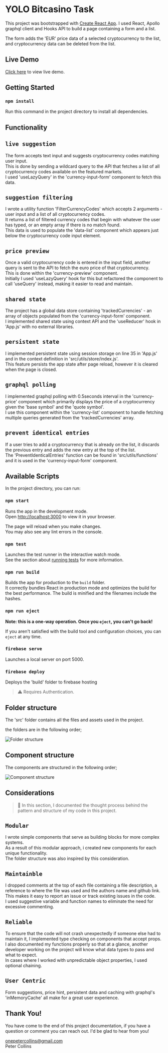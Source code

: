 # YOLO Bitcasino Task

This project was bootstrapped with [Create React App](https://github.com/facebook/create-react-app).
I used React, Apollo graphql client and Hooks API to build a page containing a form and a list.

The form adds the 'EUR' price data of a selected cryptocurrency to the list, and cryptocurrency data can be deleted from the list.


## Live Demo
[Click here](https://bitcasino-22.web.app) to view live demo.


## Getting Started

### `npm install`
Run this command in the project directory to install all dependencies.


## Functionality

## `live suggestion`
The form accepts text input and suggests cryptocurrency codes matching user input.<br/>
This is done by sending a wildcard query to the API that fetches a list of all cryptocurrency codes
available on the featured markets.<br/>
I used 'useLazyQuery' in the 'currency-input-form' component to fetch this data.

## `suggestion filtering`
I wrote a utility function 'FilterCurrencyCodes' which accepts 2 arguments - user input and a list of all
cryptocurrency codes.<br/>
It returns a list of filtered currency codes that begin with whatever the user has typed, or an empty array if there is no match found.<br/>
This data is used to populate the 'data-list' component which appears just below the cryptocurrency code input element.

## `price preview`
Once a valid cryptocurrency code is entered in the input field, another query is sent to the API to fetch the euro price of that cryptocurrency.<br/>
This is done within the 'currency-preview' component.<br/>
Initially I used 'useLazyQuery' hook for this but refactored the component to call 'useQuery' instead, making it easier to read and maintain.

## `shared state`
The project has a global data store containing 'trackedCurrencies' - an array of objects populated from the 'currency-input-form' component.<br/>
I implemented shared state using context API and the 'useReducer' hook in 'App.js' with no external libraries.

## `persistent state`
I implemented persistent state using session storage on line 35 in 'App.js' and in the context definition in 'src/utils/store/index.js'.<br/>
This feature persists the app state after page reload, however it is cleared when the page is closed.

## `graphql polling`
I implemented graphql polling with 0.5seconds interval in the 'currency-price' component which primarily displays the price of a cryptocurrency given the 'base symbol' and the 'quote symbol'.<br/>
I use this component within the 'currency-list' component to handle fetching multiple queries generated from the 'trackedCurrencies' array.

## `prevent identical entries`
If a user tries to add a cryptocurrency that is already on the list, it discards the previous entry and adds the new entry at the top of the list.<br/>
The 'PreventIdenticalEntries' function can be found in 'src/utils/functions' and it is used in the 'currency-input-form' component.


## Available Scripts

In the project directory, you can run:

### `npm start`

Runs the app in the development mode.\
Open [http://localhost:3000](http://localhost:3000) to view it in your browser.

The page will reload when you make changes.\
You may also see any lint errors in the console.

### `npm test`

Launches the test runner in the interactive watch mode.\
See the section about [running tests](https://facebook.github.io/create-react-app/docs/running-tests) for more information.

### `npm run build`

Builds the app for production to the `build` folder.\
It correctly bundles React in production mode and optimizes the build for the best performance.
The build is minified and the filenames include the hashes.

### `npm run eject`

**Note: this is a one-way operation. Once you `eject`, you can't go back!**

If you aren't satisfied with the build tool and configuration choices, you can `eject` at any time.

### `firebase serve`
Launches a local server on port 5000.

### `firebase deploy`
Deploys the 'build' folder to firebase hosting 
> :warning: Requires Authentication.



## Folder structure
The 'src' folder contains all the files and assets used in the project.<br/>

the folders are in the following order;

![Folder structure](/docs/bitcasino-folders.png "Bitcasino folder structure")




## Component structure
The components are structured in the following order;

![Component structure](/docs/bitcasino-components.png "Bitcasino component structure")

<!-- 
    index.js
        |-App.js
            |-Header
            |-MainContent---|
            |-Footer        |-HeroText
                            |-CurrencyList
                            |       |-CurrencyPrice
                            |
                            |-CurrencyInputForm
                            |       |-CurrencyCodeField
                            |               |-DataList
                            |
                            |-CurrencyPreview
                            |       |-CurrencyPrice
                            |
                            |-SubmitButton       

 -->



## Considerations

> :memo:
In this section, I documented the thought process behind the pattern and structure of my code in this project.


## `Modular`
I wrote simple components that serve as building blocks for more complex systems.<br/>
As a result of this modular approach, i created new components for each unique functionality.<br/>
The folder structure was also inspired by this consideration.

## `Maintainble`
I dropped comments at the top of each file containing a file description, a reference to where the file was used and the authors name and github link.<br/>
This makes it easy to report an issue or track existing issues in the code.<br/>
I used suggestive variable and function names to eliminate the need for excessive commenting.

## `Reliable`
To ensure that the code will not crash unexpectedly if someone else had to maintain it, I implemented type checking on components that accept props.<br/>
I also documented my functions properly so that at a glance, another developer working on the project will know what data types to pass and what to expect.<br/>
In cases where I worked with unpredictable object properties, I used optional chaining.

## `User Centric`
Form suggestions, price hint, persistent data and caching with graphql's 'inMemoryCache' all make for a great user experience.



## Thank You!
You have come to the end of this project documentation, if you have a question or comment you can reach out.
I'd be glad to hear from you!

onepetercollins@gmail.com<br/>
Peter Collins
